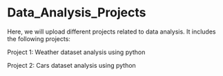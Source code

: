 # Data_Analysis_Projects
Here, we will upload different projects related to data analysis. It includes the following projects:

Project 1: Weather dataset analysis using python

Project 2: Cars dataset analysis using python

